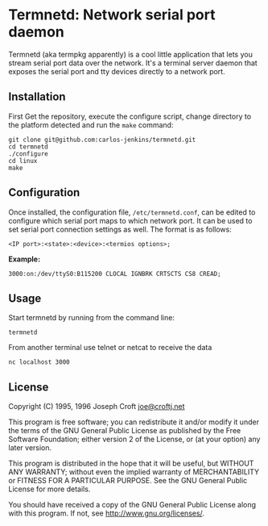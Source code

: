 Termnetd: Network serial port daemon
====================================

Termnetd (aka termpkg apparently) is a cool little application that lets you
stream serial port data over the network. It's a terminal server daemon that
exposes the serial port and tty devices directly to a network port.


Installation
------------

First Get the repository, execute the configure script, change directory to the
platform detected and run the ``make`` command:

    git clone git@github.com:carlos-jenkins/termnetd.git
    cd termnetd
    ./configure
    cd linux
    make


Configuration
-------------

Once installed, the configuration file, ``/etc/termnetd.conf``, can be edited
to configure which serial port maps to which network port. It can be used to
set serial port connection settings as well. The format is as follows:

    <IP port>:<state>:<device>:<termios options>;

**Example:**

    3000:on:/dev/ttyS0:B115200 CLOCAL IGNBRK CRTSCTS CS8 CREAD;


Usage
-----

Start termnetd by running from the command line:

    termnetd

From another terminal use telnet or netcat to receive the data

    nc localhost 3000


License
-------

Copyright (C) 1995, 1996  Joseph Croft <joe@croftj.net>

This program is free software; you can redistribute it and/or modify it under
the terms of the GNU General Public License as published by the Free Software
Foundation; either version 2 of the License, or (at your option) any later
version.

This program is distributed in the hope that it will be useful, but WITHOUT ANY
WARRANTY; without even the implied warranty of MERCHANTABILITY or FITNESS FOR A
PARTICULAR PURPOSE. See the GNU General Public License for more details.

You should have received a copy of the GNU General Public License along with
this program. If not, see http://www.gnu.org/licenses/.

